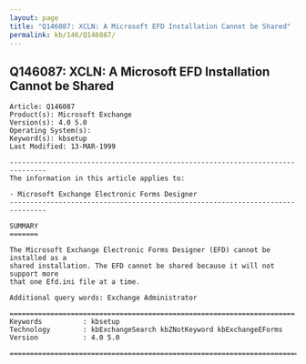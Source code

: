 ```yaml
---
layout: page
title: "Q146087: XCLN: A Microsoft EFD Installation Cannot be Shared"
permalink: kb/146/Q146087/
---
```


## Q146087: XCLN: A Microsoft EFD Installation Cannot be Shared

	Article: Q146087
	Product(s): Microsoft Exchange
	Version(s): 4.0 5.0
	Operating System(s): 
	Keyword(s): kbsetup
	Last Modified: 13-MAR-1999
	
	-------------------------------------------------------------------------------
	The information in this article applies to:
	
	- Microsoft Exchange Electronic Forms Designer 
	-------------------------------------------------------------------------------
	
	SUMMARY
	=======
	
	The Microsoft Exchange Electronic Forms Designer (EFD) cannot be installed as a
	shared installation. The EFD cannot be shared because it will not support more
	that one Efd.ini file at a time.
	
	Additional query words: Exchange Administrator
	
	======================================================================
	Keywords          : kbsetup 
	Technology        : kbExchangeSearch kbZNotKeyword kbExchangeEForms
	Version           : 4.0 5.0
	
	=============================================================================
	
